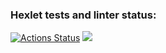 ### Hexlet tests and linter status:
[![Actions Status](https://github.com/Elenlith/python-project-lvl1/workflows/hexlet-check/badge.svg)](https://github.com/Elenlith/python-project-lvl1/actions)
<a href="https://codeclimate.com/github/Elenlith/python-project-lvl1/maintainability"><img src="https://api.codeclimate.com/v1/badges/70e35268de92ee07343e/maintainability" /></a>
